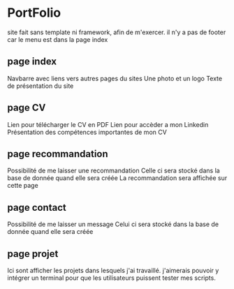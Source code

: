 # PortFolio

site fait sans template ni framework, afin de m'exercer.
il n'y a pas de footer car le menu est dans la page index

## page index

Navbarre avec liens vers autres pages du sites
Une photo et un logo 
Texte de présentation du site

## page CV

Lien pour télécharger le CV en PDF
Lien pour accèder a mon Linkedin
Présentation des compétences importantes de mon CV

## page recommandation

Possibilité de me laisser une recommandation
Celle ci sera stocké dans la base de donnée quand elle sera créée
La recommandation sera affichée sur cette page

## page contact

Possibilité de me laisser un message
Celui ci sera stocké dans la base de donnée quand elle sera créée

## page projet

Ici sont afficher les projets dans lesquels j'ai travaillé.
j'aimerais pouvoir y intégrer un terminal pour que les utilisateurs puissent tester mes scripts.
